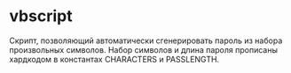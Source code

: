 # vbscript

Скрипт, позволяющий автоматически сгенерировать пароль из набора произвольных символов. Набор символов и длина пароля прописаны хардкодом в константах CHARACTERS и PASSLENGTH.
